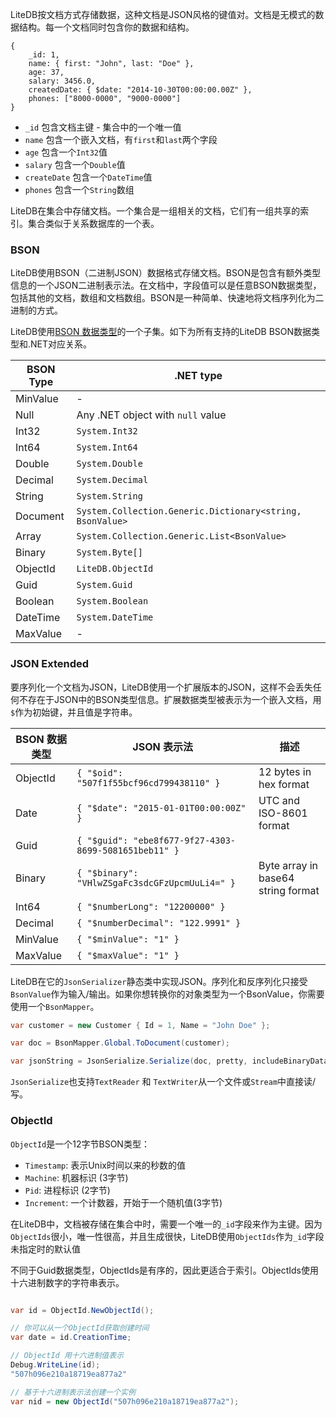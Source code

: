 LiteDB按文档方式存储数据，这种文档是JSON风格的键值对。文档是无模式的数据结构。每一个文档同时包含你的数据和结构。

```JS
{
    _id: 1,
    name: { first: "John", last: "Doe" },
    age: 37,
    salary: 3456.0,
    createdDate: { $date: "2014-10-30T00:00:00.00Z" },
    phones: ["8000-0000", "9000-0000"]
}
```

- `_id` 包含文档主键 - 集合中的一个唯一值
- `name` 包含一个嵌入文档，有`first`和`last`两个字段
- `age` 包含一个`Int32`值
- `salary` 包含一个`Double`值
- `createDate` 包含一个`DateTime`值
- `phones` 包含一个`String`数组

LiteDB在集合中存储文档。一个集合是一组相关的文档，它们有一组共享的索引。集合类似于关系数据库的一个表。

### BSON

LiteDB使用BSON（二进制JSON）数据格式存储文档。BSON是包含有额外类型信息的一个JSON二进制表示法。在文档中，字段值可以是任意BSON数据类型，包括其他的文档，数组和文档数组。BSON是一种简单、快速地将文档序列化为二进制的方式。

LiteDB使用[BSON 数据类型](http://bsonspec.org/spec.html)的一个子集。如下为所有支持的LiteDB BSON数据类型和.NET对应关系。

|BSON Type |.NET type                                                   |
|----------|------------------------------------------------------------|
|MinValue  |-                                                           |
|Null      |Any .NET object with `null` value                           |
|Int32     |`System.Int32`                                              |
|Int64     |`System.Int64`                                              |
|Double    |`System.Double`                                             |
|Decimal   |`System.Decimal`                                            |
|String    |`System.String`                                             |
|Document  |`System.Collection.Generic.Dictionary<string, BsonValue>`   |
|Array     |`System.Collection.Generic.List<BsonValue>`                 |
|Binary    |`System.Byte[]`                                             |
|ObjectId  |`LiteDB.ObjectId`                                           |
|Guid      |`System.Guid`                                               |
|Boolean   |`System.Boolean`                                            |
|DateTime  |`System.DateTime`                                           |
|MaxValue  |-                                                           |

### JSON Extended

要序列化一个文档为JSON，LiteDB使用一个扩展版本的JSON，这样不会丢失任何不存在于JSON中的BSON类型信息。扩展数据类型被表示为一个嵌入文档，用`$`作为初始键，并且值是字符串。

|BSON 数据类型 |JSON 表示法                                           |描述                               |
|--------------|------------------------------------------------------|-----------------------------------|
|ObjectId      |`{ "$oid": "507f1f55bcf96cd799438110" }`              |12 bytes in hex format             |
|Date          |`{ "$date": "2015-01-01T00:00:00Z" }`                 |UTC and ISO-8601 format            |
|Guid          |`{ "$guid": "ebe8f677-9f27-4303-8699-5081651beb11" }` |                                   |
|Binary        |`{ "$binary": "VHlwZSgaFc3sdcGFzUpcmUuLi4=" }`        |Byte array in base64 string format |
|Int64         |`{ "$numberLong": "12200000" }`                       |                                   |
|Decimal       |`{ "$numberDecimal": "122.9991" }`                    |                                   |
|MinValue      |`{ "$minValue": "1" }`                                |                                   |
|MaxValue      |`{ "$maxValue": "1" }`                                |                                   |

LiteDB在它的`JsonSerializer`静态类中实现JSON。序列化和反序列化只接受`BsonValue`作为输入/输出。如果你想转换你的对象类型为一个BsonValue，你需要使用一个`BsonMapper`。

```C#
var customer = new Customer { Id = 1, Name = "John Doe" };

var doc = BsonMapper.Global.ToDocument(customer);

var jsonString = JsonSerialize.Serialize(doc, pretty, includeBinaryData);
```

`JsonSerialize`也支持`TextReader` 和 `TextWriter`从一个文件或`Stream`中直接读/写。

### ObjectId

`ObjectId`是一个12字节BSON类型：

- `Timestamp`: 表示Unix时间以来的秒数的值
- `Machine`: 机器标识 (3字节) 
- `Pid`: 进程标识 (2字节)
- `Increment`: 一个计数器，开始于一个随机值(3字节)

在LiteDB中，文档被存储在集合中时，需要一个唯一的`_id`字段来作为主键。因为`ObjectIds`很小，唯一性很高，并且生成很快，LiteDB使用`ObjectIds`作为`_id`字段未指定时的默认值

不同于Guid数据类型，ObjectIds是有序的，因此更适合于索引。ObjectIds使用十六进制数字的字符串表示。

```C#

var id = ObjectId.NewObjectId();

// 你可以从一个ObjectId获取创建时间
var date = id.CreationTime;

// ObjectId 用十六进制值表示
Debug.WriteLine(id);
"507h096e210a18719ea877a2"

// 基于十六进制表示法创建一个实例
var nid = new ObjectId("507h096e210a18719ea877a2");
```
